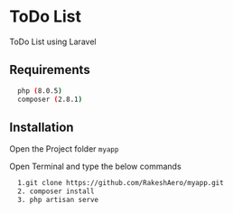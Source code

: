 # ToDo List

ToDo List using Laravel 


## Requirements



```bash
  php (8.0.5)
  composer (2.8.1)
```

## Installation

Open the Project folder `myapp`

Open Terminal and type the below commands


```bash
  1.git clone https://github.com/RakeshAero/myapp.git
  2. composer install
  3. php artisan serve
```
